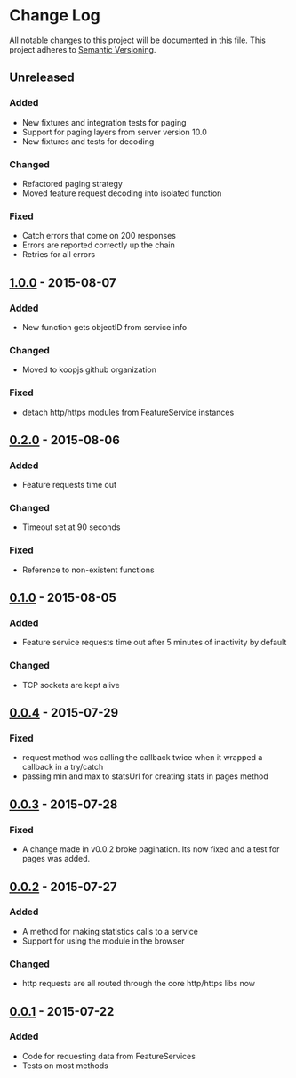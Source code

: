 # Change Log
All notable changes to this project will be documented in this file.
This project adheres to [Semantic Versioning](http://semver.org/).

## Unreleased
### Added
* New fixtures and integration tests for paging
* Support for paging layers from server version 10.0
* New fixtures and tests for decoding

### Changed
* Refactored paging strategy
* Moved feature request decoding into isolated function

### Fixed
* Catch errors that come on 200 responses
* Errors are reported correctly up the chain
* Retries for all errors

## [1.0.0] - 2015-08-07
### Added
* New function gets objectID from service info

### Changed
* Moved to koopjs github organization

### Fixed
* detach http/https modules from FeatureService instances

## [0.2.0] - 2015-08-06
### Added
* Feature requests time out

### Changed
* Timeout set at 90 seconds

### Fixed
* Reference to non-existent functions

## [0.1.0] - 2015-08-05
### Added
* Feature service requests time out after 5 minutes of inactivity by default

### Changed
* TCP sockets are kept alive

## [0.0.4] - 2015-07-29
### Fixed
* request method was calling the callback twice when it wrapped a callback in a try/catch
* passing min and max to statsUrl for creating stats in pages method

## [0.0.3] - 2015-07-28
### Fixed
* A change made in v0.0.2 broke pagination. Its now fixed and a test for pages was added.

## [0.0.2] - 2015-07-27
### Added
* A method for making statistics calls to a service
* Support for using the module in the browser

### Changed
* http requests are all routed through the core http/https libs now

## [0.0.1] - 2015-07-22
### Added
* Code for requesting data from FeatureServices
* Tests on most methods

[1.0.0]: https://github.com/chelm/featureservice/ompare/v0.2.0...v1.0.0
[0.2.0]: https://github.com/chelm/featureservice/ompare/v0.1.0...v0.2.0
[0.1.0]: https://github.com/chelm/featureservice/ompare/v0.0.4...v0.1.0
[0.0.4]: https://github.com/chelm/featureservice/ompare/v0.0.3...v0.0.4
[0.0.3]: https://github.com/chelm/featureservice/ompare/v0.0.2...v0.0.3
[0.0.2]: https://github.com/chelm/featureservice/ompare/v0.0.1...v0.0.2
[0.0.1]: https://github.com/chelm/featureservice/releases/tag/v0.0.1

